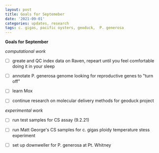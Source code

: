 ```yaml
---
layout: post
title: Goals for Septemeber
date: '2021-09-01'
categories: updates, research
tags: c. gigas, pacific oysters, geoduck,  P. generosa
---
```

**Goals for September**

*computational work*

- [ ] greate and QC index data on Raven, repeart until you feel comfortable doing it in your sleep

- [ ] annotate P. generosa genome looking for reproductive genes to "turn off"

- [ ] learn Mox

- [ ] continue research on molecular delivery methods for geoduck project 

*experimental work*

- [ ] run test samples for CS assay (9.2.21)

- [ ] run Matt George's CS samples for c. gigas ploidy temperature stess experiment 

- [ ] set up downweller for P. generosa at Pt. Whitney 

